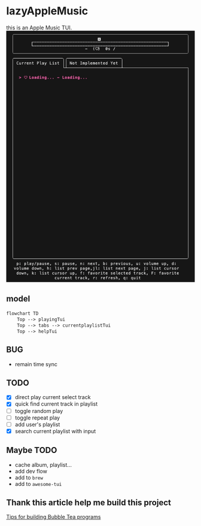 # lazyAppleMusic

this is an Apple Music TUI.  
![preview](asset/demo.gif)

## model

```mermaid
flowchart TD
    Top --> playingTui
    Top --> tabs --> currentplaylistTui
    Top --> helpTui
```

## BUG

- remain time sync

## TODO

- [x] direct play current select track
- [x] quick find current track in playlist
- [ ] toggle random play
- [ ] toggle repeat play
- [ ] add user's playlist
- [x] search current playlist with input

## Maybe TODO

-   cache album, playlist...
-   add dev flow
-   add to `brew`
-   add to `awesome-tui`

## Thank this article help me build this project

[Tips for building Bubble Tea programs](https://leg100.github.io/en/posts/building-bubbletea-programs/)
